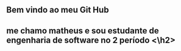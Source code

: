 ## Bem vindo ao meu Git Hub
<h2> me chamo matheus e sou estudante de engenharia de software no 2 período <\h2> 
